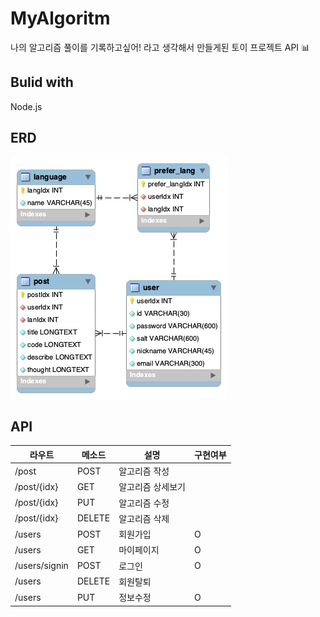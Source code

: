 # MyAlgoritm

나의 알고리즘 풀이를 기록하고싶어! 라고 생각해서 만들게된 토이 프로젝트 API :bar_chart:



## Bulid with

Node.js



## ERD

![ERG 이미지](./img/ERD.png)

## API 


| 라우트        | 메소드 | 설명              | 구현여부 |
| ------------- | ------ | ----------------- | -------- |
| /post         | POST   | 알고리즘 작성     |          |
| /post/{idx}   | GET    | 알고리즘 상세보기 |          |
| /post/{idx}   | PUT    | 알고리즘 수정     |          |
| /post/{idx}   | DELETE | 알고리즘 삭제     |          |
| /users        | POST   | 회원가입          | O        |
| /users        | GET    | 마이페이지        | O        |
| /users/signin | POST   | 로그인            | O        |
| /users        | DELETE | 회원탈퇴          |          |
| /users        | PUT    | 정보수정          | O         |

